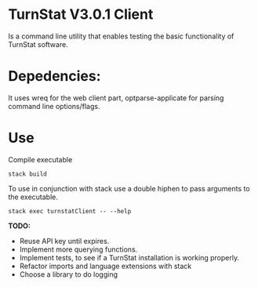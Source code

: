# TurnStat V3.0.1 Client

Is a command line utility that  enables testing the basic functionality of TurnStat software.


Depedencies: 
====

It uses wreq for the web client part, optparse-applicate for parsing command line options/flags.

Use
====

Compile executable
```shell
stack build
```

To use in conjunction with stack use a double hiphen to pass arguments to the executable.
```shell
stack exec turnstatClient -- --help
```


**TODO:**

- Reuse API key until expires.
- Implement more querying functions.
- Implement tests, to see if a TurnStat installation is working properly.
- Refactor imports and language extensions with stack
- Choose a library to do logging
